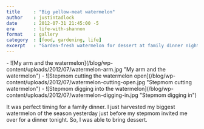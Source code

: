 ```yaml
---
title     : "Big yellow-meat watermelon"
author    : justintadlock
date      : 2012-07-31 21:45:00 -5
era       : life-with-shannon
format    : gallery
category  : [food, gardening, life]
excerpt   : "Garden-fresh watermelon for dessert at family dinner night."
---
```


<div class="block-gallery columns-3 alignwide" markdown="1">
- ![My arm and the watermelon](/blog/wp-content/uploads/2012/07/watermelon-arm.jpg "My arm and the watermelon")
- ![Stepmom cutting the watermelon open](/blog/wp-content/uploads/2012/07/watermelon-cutting-open.jpg "Stepmom cutting watermelon")
- ![Stepmom digging into the watermelon](/blog/wp-content/uploads/2012/07/watermelon-digging-in.jpg "Stepmom digging in")
</div>

It was perfect timing for a family dinner.  I just harvested my biggest watermelon of the season yesterday just before my stepmom invited me over for a dinner tonight.  So, I was able to bring dessert.
